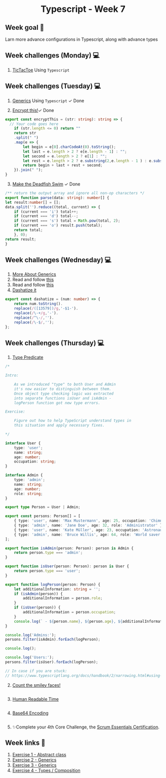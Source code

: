 <h1 align="center">Typescript - Week 7</h1>

## Week goal 🏁

<p>Larn more advance configurations in Typescript, along with advance types</p>

## Week challenges (Monday) 💻

1. [TicTacToe](https://github.com/corecodeio/bootcamp-from-scratch/blob/main/src/technologies/2022/week7/Exercices/E0/desc/ED0W7.md) Using `Typescript`

## Week challenges (Tuesday) 💻

1. [Generics](https://github.com/corecodeio/bootcamp-from-scratch/blob/main/src/technologies/2022/week7/Exercices/E1/desc/ED1W7.md) Using `Typescript`  <span>&#10003; Done</span>

2. [Encrypt this!](https://www.codewars.com/kata/5848565e273af816fb000449/train/typescript)<span>&#10003; Done</span>
```ts
export const encryptThis = (str: string): string => {
  // Your code goes here
    if (str.length <= 0) return ""
    return str
    .split(" ")
    .map(e => {
        let begin = e[0].charCodeAt(0).toString();
        let last = e.length > 2 ? e[e.length - 1] : "";
        let second = e.length > 2 ? e[1] : "";
        let rest = e.length > 2 ? e.substring(2,e.length - 1 ) : e.substring(1);
        return begin + last + rest + second; 
    }).join(" ");
}
```

3. [Make the Deadfish Swim](https://www.codewars.com/kata/51e0007c1f9378fa810002a9/train/typescript)  <span>&#10003; Done</span>
```ts
/** return the output array and ignore all non-op characters */
export function parse(data: string): number[] {
let result:number[] = [];
data.split('').reduce((total, current) => {
    if (current === 'i') total++;
    if (current === 'd') total--;
    if (current === 's') total = Math.pow(total, 2);
    if (current === 'o') result.push(total);
    return total;
    }, 0);
return result;
}
```

## Week challenges (Wednesday) 💻

1. [More About Generics](https://docs.microsoft.com/en-us/learn/modules/typescript-generics/)
2. Read and follow [this](https://learntypescript.dev/04/l5-union)
3. Read and follow [this](https://learntypescript.dev/04/l6-intersection)
4. [Dashatize it](https://www.codewars.com/kata/58223370aef9fc03fd000071/train/typescript)
```ts
export const dashatize = (num: number) => {
    return num.toString().
    replace(/([13579])/g,'-$1-').
    replace(/\-+/g,'-'). 
    replace(/^\-/,''). 
    replace(/\-$/,'');
};
```

## Week challenges (Thursday) 💻

1. [Type Predicate](https://typescript-exercises.github.io/#exercise=4)
```ts
/*

Intro:

    As we introduced "type" to both User and Admin
    it's now easier to distinguish between them.
    Once object type checking logic was extracted
    into separate functions isUser and isAdmin -
    logPerson function got new type errors.

Exercise:

    Figure out how to help TypeScript understand types in
    this situation and apply necessary fixes.

*/

interface User {
    type: 'user';
    name: string;
    age: number;
    occupation: string;
}

interface Admin {
    type: 'admin';
    name: string;
    age: number;
    role: string;
}

export type Person = User | Admin;

export const persons: Person[] = [
    { type: 'user', name: 'Max Mustermann', age: 25, occupation: 'Chimney sweep' },
    { type: 'admin', name: 'Jane Doe', age: 32, role: 'Administrator' },
    { type: 'user', name: 'Kate Müller', age: 23, occupation: 'Astronaut' },
    { type: 'admin', name: 'Bruce Willis', age: 64, role: 'World saver' }
];

export function isAdmin(person: Person): person is Admin {
    return person.type === 'admin';
}

export function isUser(person: Person): person is User {
    return person.type === 'user';
}

export function logPerson(person: Person) {
    let additionalInformation: string = '';
    if (isAdmin(person)) {
        additionalInformation = person.role;
    }
    if (isUser(person)) {
        additionalInformation = person.occupation;
    }
    console.log(` - ${person.name}, ${person.age}, ${additionalInformation}`);
}

console.log('Admins:');
persons.filter(isAdmin).forEach(logPerson);

console.log();

console.log('Users:');
persons.filter(isUser).forEach(logPerson);

// In case if you are stuck:
// https://www.typescriptlang.org/docs/handbook/2/narrowing.html#using-type-predicates
```
2. [Count the smiley faces!](https://www.codewars.com/kata/583203e6eb35d7980400002a/train/typescript)
```ts

```

3. [Human Readable Time](https://www.codewars.com/kata/52685f7382004e774f0001f7)
```ts

```

4. [Base64 Encoding](https://www.codewars.com/kata/5270f22f862516c686000161)
```ts

```

5. ✨Complete your 4th Core Challenge, the [Scrum Essentials Certification](https://university.scrumnetwork.com/offers/C5fmudK2/checkout?coupon_code=ESSENTIALS2022).

## Week links 🔗

1. [Exercise 1 - Abstract class](https://github.com/corecodeio/FS0522_Typescript_01/tree/main/src/E0)
2. [Exercise 2 - Generics](https://github.com/corecodeio/FS0522_Typescript_01/tree/main/src/E1)
3. [Exercise 3 - Generics](https://github.com/corecodeio/FS0522_Typescript_01/tree/main/src/E2)
4. [Exercise 4 - Types / Composition](https://github.com/corecodeio/FS0522_Typescript_02)
